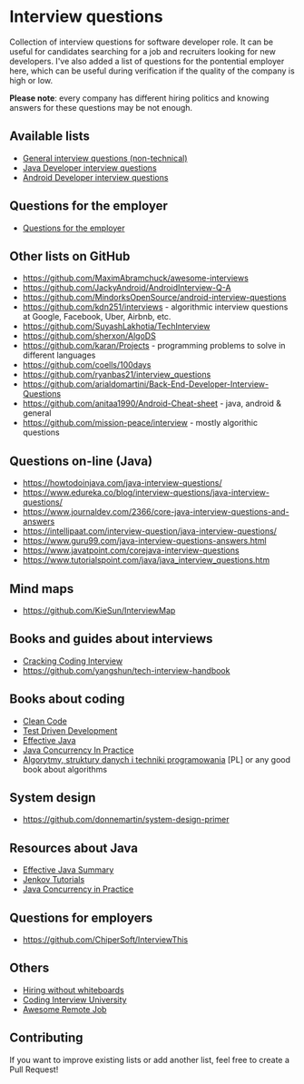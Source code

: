 Interview questions
===================

Collection of interview questions for software developer role. It can be useful for candidates searching for a job and recruiters looking for new developers. I've also added a list of questions for the pontential employer here, which can be useful during verification if the quality of the company is high or low.

**Please note**: every company has different hiring politics and knowing answers for these questions may be not enough.

Available lists
---------------
- [General interview questions (non-technical)](https://github.com/pwittchen/interview-questions/blob/master/general-questions.md)
- [Java Developer interview questions](https://github.com/pwittchen/interview-questions/blob/master/java-developer.md)
- [Android Developer interview questions](https://github.com/pwittchen/interview-questions/blob/master/android-developer.md)

Questions for the employer
--------------------------
- [Questions for the employer](https://github.com/pwittchen/interview-questions/blob/master/questions-for-the-employer.md)


Other lists on GitHub
---------------------
- https://github.com/MaximAbramchuck/awesome-interviews
- https://github.com/JackyAndroid/AndroidInterview-Q-A
- https://github.com/MindorksOpenSource/android-interview-questions
- https://github.com/kdn251/interviews - algorithmic interview questions at Google, Facebook, Uber, Airbnb, etc.
- https://github.com/SuyashLakhotia/TechInterview
- https://github.com/sherxon/AlgoDS
- https://github.com/karan/Projects - programming problems to solve in different languages
- https://github.com/coells/100days
- https://github.com/ryanbas21/interview_questions
- https://github.com/arialdomartini/Back-End-Developer-Interview-Questions
- https://github.com/anitaa1990/Android-Cheat-sheet - java, android & general
- https://github.com/mission-peace/interview - mostly algorithic questions

Questions on-line (Java)
------------------------
- https://howtodoinjava.com/java-interview-questions/
- https://www.edureka.co/blog/interview-questions/java-interview-questions/
- https://www.journaldev.com/2366/core-java-interview-questions-and-answers
- https://intellipaat.com/interview-question/java-interview-questions/
- https://www.guru99.com/java-interview-questions-answers.html
- https://www.javatpoint.com/corejava-interview-questions
- https://www.tutorialspoint.com/java/java_interview_questions.htm

Mind maps
---------
- https://github.com/KieSun/InterviewMap

Books and guides about interviews
---------------------------------
- [Cracking Coding Interview](https://www.amazon.de/Cracking-Coding-Interview-6th-Programming/dp/0984782850/)
- https://github.com/yangshun/tech-interview-handbook

Books about coding
------------------
- [Clean Code](http://helion.pl/ksiazki/czysty-kod-podrecznik-dobrego-programisty-robert-c-martin,czykov.htm)
- [Test Driven Development](http://helion.pl/ksiazki/tdd-sztuka-tworzenia-dobrego-kodu-kent-beck,tddszt.htm)
- [Effective Java](http://helion.pl/ksiazki/java-efektywne-programowanie-wydanie-ii-joshua-bloch,javep2.htm)
- [Java Concurrency In Practice](https://www.amazon.de/Java-Concurrency-Practice-Brian-Goetz/dp/0321349601/)
- [Algorytmy, struktury danych i techniki programowania](http://helion.pl/ksiazki/algorytmy-struktury-danych-i-techniki-programowania-wydanie-iv-piotr-wroblewski,algo4.htm) [PL] or any good book about algorithms

System design
-------------
- https://github.com/donnemartin/system-design-primer

Resources about Java
--------------------
- [Effective Java Summary](https://github.com/HugoMatilla/Effective-JAVA-Summary)
- [Jenkov Tutorials](http://tutorials.jenkov.com/)
- [Java Concurrency in Practice](http://jcip.net/)

Questions for employers
-----------------------
- https://github.com/ChiperSoft/InterviewThis

Others
------
- [Hiring without whiteboards](https://github.com/poteto/hiring-without-whiteboards)
- [Coding Interview University](https://github.com/jwasham/coding-interview-university)
- [Awesome Remote Job](https://github.com/lukasz-madon/awesome-remote-job)

Contributing
------------

If you want to improve existing lists or add another list, feel free to create a Pull Request!
